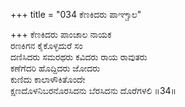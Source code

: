 +++
title = "034 ಕೆಣಕಿದರು ಪಾಞ್ಚಾಲ"

+++
ಕೆಣಕಿದರು ಪಾಂಚಾಲ ನಾಯಕ  
ರಣಕಿಗನ ಕೈಕೊಳ್ಳದುರೆ ಸಂ  
ದಣಿಸಿದರು ಸಮರಥರು ಕವಿದರು ರಾಯ ರಾವುತರು  
ಕಣೆಗೆದರಿ ಹೊದ್ದಿದರು ಜೋದರು  
ಕುಣಿದು ಕಾಲಾಳೌಕಿತೊಂದೇ  
ಕ್ಷಣದೊಳನಿಬರನೊರಸಿದನು ಬೆರಸಿದನು ದೊರೆಗಳಲಿ     ॥34॥